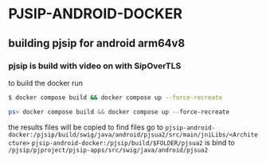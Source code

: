 # PJSIP-ANDROID-DOCKER
## building pjsip for android arm64v8 

### pjsip is build with video on with SipOverTLS 

to build the docker run
```bash
$ docker compose build && docker compose up --force-recreate 
```

```powershell
ps> docker compose build && docker compose up --force-recreate 
```

the results files will be copied
to find files go to `pjsip-android-docker:/pjsip/build/swig/java/android/pjsua2/src/main/jniLibs/<Architecture>`
`pjsip-android-docker:/pjsip/build/$FOLDER/pjsua2` is bind to `/pjsip/pjproject/pjsip-apps/src/swig/java/android/pjsua2`


